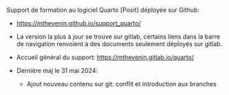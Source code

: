 Support de formation au logiciel Quarto [Posit] déployée sur Github: 

* <https://mthevenin.github.io/support_quarto/>

* La version la plus à jour se trouve sur gitlab, certains liens dans la barre de navigation renvoient à des documents seulement déployés sur gitlab.


* Accueil général du support:  <https://mthevenin.gitlab.io/quarto/>  

* Dernière maj le 31 mai 2024:
  * Ajout nouveau contenu sur git: conflit et introduction aux branches






 




